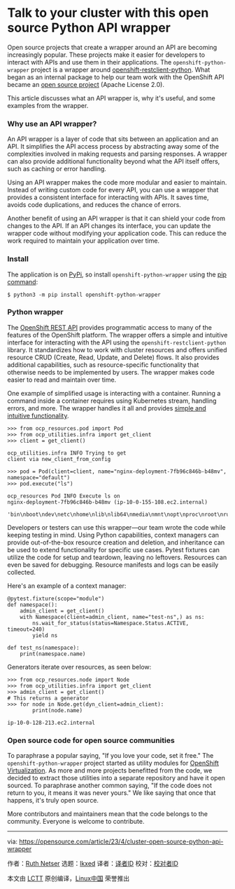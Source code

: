 [#]: subject: "Talk to your cluster with this open source Python API wrapper"
[#]: via: "https://opensource.com/article/23/4/cluster-open-source-python-api-wrapper"
[#]: author: "Ruth Netser https://opensource.com/users/rnetser1"
[#]: collector: "lkxed"
[#]: translator: " "
[#]: reviewer: " "
[#]: publisher: " "
[#]: url: " "

Talk to your cluster with this open source Python API wrapper
======

Open source projects that create a wrapper around an API are becoming increasingly popular. These projects make it easier for developers to interact with APIs and use them in their applications. The `openshift-python-wrapper` project is a wrapper around [openshift-restclient-python][1]. What began as an internal package to help our team work with the OpenShift API became an [open source project][2] (Apache License 2.0).

This article discusses what an API wrapper is, why it's useful, and some examples from the wrapper.

### Why use an API wrapper?

An API wrapper is a layer of code that sits between an application and an API. It simplifies the API access process by abstracting away some of the complexities involved in making requests and parsing responses. A wrapper can also provide additional functionality beyond what the API itself offers, such as caching or error handling.

Using an API wrapper makes the code more modular and easier to maintain. Instead of writing custom code for every API, you can use a wrapper that provides a consistent interface for interacting with APIs. It saves time, avoids code duplications, and reduces the chance of errors.

Another benefit of using an API wrapper is that it can shield your code from changes to the API. If an API changes its interface, you can update the wrapper code without modifying your application code. This can reduce the work required to maintain your application over time.

### Install

The application is on [PyPi][3], so install `openshift-python-wrapper` using the [pip command][4]:

```
$ python3 -m pip install openshift-python-wrapper
```

### Python wrapper

The [OpenShift REST API][5] provides programmatic access to many of the features of the OpenShift platform. The wrapper offers a simple and intuitive interface for interacting with the API using the `openshift-restclient-python` library. It standardizes how to work with cluster resources and offers unified resource CRUD (Create, Read, Update, and Delete) flows. It also provides additional capabilities, such as resource-specific functionality that otherwise needs to be implemented by users. The wrapper makes code easier to read and maintain over time.

One example of simplified usage is interacting with a container. Running a command inside a container requires using Kubernetes stream, handling errors, and more. The wrapper handles it all and provides [simple and intuitive functionality][6].

```
>>> from ocp_resources.pod import Pod
>>> from ocp_utilities.infra import get_client
>>> client = get_client()

ocp_utilities.infra INFO Trying to get
client via new_client_from_config

>>> pod = Pod(client=client, name="nginx-deployment-7fb96c846b-b48mv", namespace="default")
>>> pod.execute("ls")

ocp_resources Pod INFO Execute ls on
nginx-deployment-7fb96c846b-b48mv (ip-10-0-155-108.ec2.internal)

'bin\nboot\ndev\netc\nhome\nlib\nlib64\nmedia\nmnt\nopt\nproc\nroot\nrun\nsbin\nsrv\nsys\ntmp\nusr\nvar\n'
```

Developers or testers can use this wrapper—our team wrote the code while keeping testing in mind. Using Python capabilities, context managers can provide out-of-the-box resource creation and deletion, and inheritance can be used to extend functionality for specific use cases. Pytest fixtures can utilize the code for setup and teardown, leaving no leftovers. Resources can even be saved for debugging. Resource manifests and logs can be easily collected.

Here's an example of a context manager:

```
@pytest.fixture(scope="module")
def namespace():
    admin_client = get_client()
    with Namespace(client=admin_client, name="test-ns",) as ns:
        ns.wait_for_status(status=Namespace.Status.ACTIVE, timeout=240)
        yield ns

def test_ns(namespace):
    print(namespace.name)
```

Generators iterate over resources, as seen below:

```
>>> from ocp_resources.node import Node
>>> from ocp_utilities.infra import get_client
>>> admin_client = get_client()
# This returns a generator
>>> for node in Node.get(dyn_client=admin_client): 
        print(node.name)

ip-10-0-128-213.ec2.internal
```

### Open source code for open source communities

To paraphrase a popular saying, "If you love your code, set it free." The `openshift-python-wrapper` project started as utility modules for [OpenShift Virtualization][7]. As more and more projects benefitted from the code, we decided to extract those utilities into a separate repository and have it open sourced. To paraphrase another common saying, "If the code does not return to you, it means it was never yours." We like saying that once that happens, it's truly open source.

More contributors and maintainers mean that the code belongs to the community. Everyone is welcome to contribute.

--------------------------------------------------------------------------------

via: https://opensource.com/article/23/4/cluster-open-source-python-api-wrapper

作者：[Ruth Netser][a]
选题：[lkxed][b]
译者：[译者ID](https://github.com/译者ID)
校对：[校对者ID](https://github.com/校对者ID)

本文由 [LCTT](https://github.com/LCTT/TranslateProject) 原创编译，[Linux中国](https://linux.cn/) 荣誉推出

[a]: https://opensource.com/users/rnetser1
[b]: https://github.com/lkxed/
[1]: https://github.com/openshift/openshift-restclient-python
[2]: https://github.com/RedHatQE/openshift-python-wrapper
[3]: https://pypi.org/project/openshift-python-wrapper/
[4]: https://opensource.com/downloads/pip-cheat-sheet
[5]: https://access.redhat.com/documentation/en-us/openshift_container_platform/3.5/html-single/using_the_openshift_rest_api/index?intcmp=7013a000002qLH8AAM
[6]: https://github.com/RedHatQE/openshift-python-wrapper/blob/main/ocp_resources/pod.py#L72
[7]: https://www.redhat.com/en/technologies/cloud-computing/openshift/virtualization?intcmp=7013a000002qLH8AAM